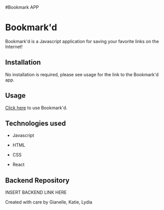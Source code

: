#Bookmark APP

# Bookmark'd

Bookmark'd is a Javascript application for saving your favorite links on the Internet!

## Installation

No installation is required, please see usage for the link to the Bookmark'd app.

## Usage

[Click here](https://bookmark-app-backend.herokuapp.com/) to use Bookmark'd.



## Technologies used

- Javascript

- HTML

- CSS

- React

## Backend Repository

INSERT BACKEND LINK HERE


Created with care by Gianelle, Katie, Lydia

